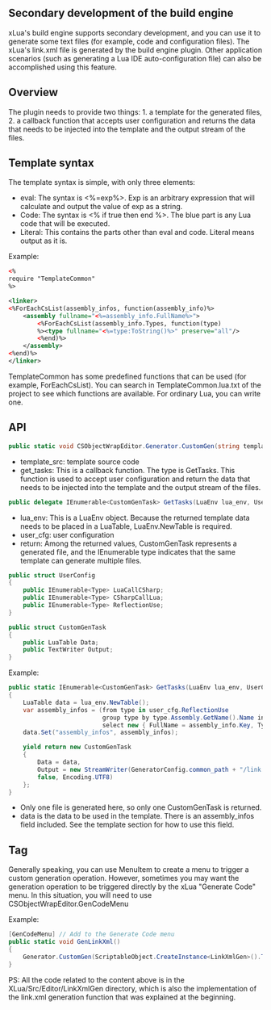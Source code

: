 
## Secondary development of the build engine

xLua's build engine supports secondary development, and you can use it to generate some text files (for example, code and configuration files). The xLua's link.xml file is generated by the build engine plugin. Other application scenarios (such as generating a Lua IDE auto-configuration file) can also be accomplished using this feature.

## Overview

The plugin needs to provide two things: 1. a template for the generated files, 2. a callback function that accepts user configuration and returns the data that needs to be injected into the template and the output stream of the files.

## Template syntax

The template syntax is simple, with only three elements:

* eval: The syntax is <%=exp%>. Exp is an arbitrary expression that will calculate and output the value of exp as a string.
* Code: The syntax is <% if true then end %>. The blue part is any Lua code that will be executed.
* Literal: This contains the parts other than eval and code. Literal means output as it is.

Example:

```xml
<%
require "TemplateCommon"
%>

<linker>
<%ForEachCsList(assembly_infos, function(assembly_info)%>
	<assembly fullname="<%=assembly_info.FullName%>">
	    <%ForEachCsList(assembly_info.Types, function(type)
		%><type fullname="<%=type:ToString()%>" preserve="all"/>
		<%end)%>
	</assembly>
<%end)%>
</linker>
```

TemplateCommon has some predefined functions that can be used (for example, ForEachCsList). You can search in TemplateCommon.lua.txt of the project to see which functions are available. For ordinary Lua, you can write one.

## API

```csharp
public static void CSObjectWrapEditor.Generator.CustomGen(string template_src, GetTasks get_tasks)
```

* template_src: template source code
* get_tasks: This is a callback function. The type is GetTasks. This function is used to accept user configuration and return the data that needs to be injected into the template and the output stream of the files.

```csharp
public delegate IEnumerable<CustomGenTask> GetTasks(LuaEnv lua_env, UserConfig user_cfg);
```

* lua_env: This is a LuaEnv object. Because the returned template data needs to be placed in a LuaTable, LuaEnv.NewTable is required.
* user_cfg: user configuration
* return: Among the returned values, CustomGenTask represents a generated file, and the IEnumerable type indicates that the same template can generate multiple files.

```csharp
public struct UserConfig
{
    public IEnumerable<Type> LuaCallCSharp;
    public IEnumerable<Type> CSharpCallLua;
    public IEnumerable<Type> ReflectionUse;
}
```

```csharp
public struct CustomGenTask
{
    public LuaTable Data;
    public TextWriter Output;
}
```

Example:

```csharp
public static IEnumerable<CustomGenTask> GetTasks(LuaEnv lua_env, UserConfig user_cfg)
{
    LuaTable data = lua_env.NewTable();
    var assembly_infos = (from type in user_cfg.ReflectionUse
                          group type by type.Assembly.GetName().Name into assembly_info
                          select new { FullName = assembly_info.Key, Types = assembly_info.ToList() }).ToList();
    data.Set("assembly_infos", assembly_infos);

    yield return new CustomGenTask
    {
        Data = data,
        Output = new StreamWriter(GeneratorConfig.common_path + "/link.xml",
        false, Encoding.UTF8)
    };
}
```

* Only one file is generated here, so only one CustomGenTask is returned.
* data is the data to be used in the template. There is an assembly_infos field included. See the template section for how to use this field.

## Tag

Generally speaking, you can use MenuItem to create a menu to trigger a custom generation operation. However, sometimes you may want the generation operation to be triggered directly by the xLua "Generate Code" menu. In this situation, you will need to use CSObjectWrapEditor.GenCodeMenu

Example:

```csharp
[GenCodeMenu] // Add to the Generate Code menu
public static void GenLinkXml()
{
    Generator.CustomGen(ScriptableObject.CreateInstance<LinkXmlGen>().Template.text, GetTasks);
}
```

PS: All the code related to the content above is in the XLua/Src/Editor/LinkXmlGen directory, which is also the implementation of the link.xml generation function that was explained at the beginning.
